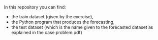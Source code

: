 In this repository you can find:
- the train dataset (given by the exercise),
- the Python program that produces the forecasting,
- the test dataset (which is the name given to the forecasted dataset as explained in the case problem pdf)
